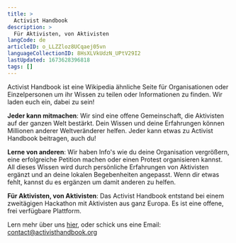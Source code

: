 ```yaml
---
title: >
  Activist Handbook
description: >
  Für Aktivisten, von Aktivisten
langCode: de
articleID: o_LLZZloz8UCqaej05vn
languageCollectionID: 8HsXLVkUdzN_UPtV29I2
lastUpdated: 1673628396818
tags: []
---
```


Activist Handbook ist eine Wikipedia ähnliche Seite für Organisationen oder Einzelpersonen um ihr Wissen zu teilen oder Informationen zu finden. Wir laden euch ein, dabei zu sein!

**Jeder kann mitmachen**: Wir sind eine offene Gemeinschaft, die Aktivisten auf der ganzen Welt bestärkt. Dein Wissen und deine Erfahrungen können Millionen anderer Weltveränderer helfen. Jeder kann etwas zu Activist Handbook beitragen, auch du!

**Lerne von anderen**: Wir haben Info's wie du deine Organisation vergrößern, eine erfolgreiche Petition machen oder einen Protest organisieren kannst. All dieses Wissen wird durch persönliche Erfahrungen von Aktivisten ergänzt und an deine lokalen Begebenheiten angepasst. Wenn dir etwas fehlt, kannst du es ergänzen um damit anderen zu helfen.

**Für Aktivisten, von Aktivisten**: Das Activist Handbook entstand bei einem zweitägigen Hackathon mit Aktivisten aus ganz Europa. Es ist eine offene, frei verfügbare Plattform.

Lern mehr über uns [hier](/about), oder schick uns eine Email:  
[contact@activisthandbook.org](mailto:contact@activisthandbook.org)